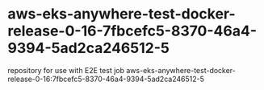 # aws-eks-anywhere-test-docker-release-0-16-7fbcefc5-8370-46a4-9394-5ad2ca246512-5
repository for use with E2E test job aws-eks-anywhere-test-docker-release-0-16:7fbcefc5-8370-46a4-9394-5ad2ca246512-5
